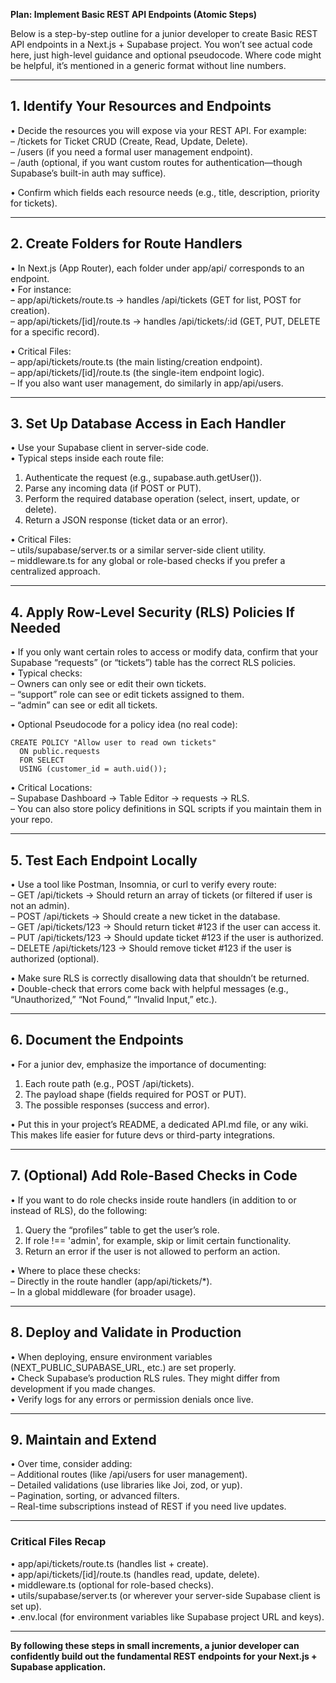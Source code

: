 **Plan: Implement Basic REST API Endpoints (Atomic Steps)**

Below is a step-by-step outline for a junior developer to create Basic REST API endpoints in a Next.js + Supabase project. You won’t see actual code here, just high-level guidance and optional pseudocode. Where code might be helpful, it’s mentioned in a generic format without line numbers.

---

## 1. Identify Your Resources and Endpoints

• Decide the resources you will expose via your REST API. For example:  
  – /tickets for Ticket CRUD (Create, Read, Update, Delete).  
  – /users (if you need a formal user management endpoint).  
  – /auth (optional, if you want custom routes for authentication—though Supabase’s built-in auth may suffice).  

• Confirm which fields each resource needs (e.g., title, description, priority for tickets).

---

## 2. Create Folders for Route Handlers

• In Next.js (App Router), each folder under app/api/<resource> corresponds to an endpoint.  
• For instance:  
  – app/api/tickets/route.ts → handles /api/tickets (GET for list, POST for creation).  
  – app/api/tickets/[id]/route.ts → handles /api/tickets/:id (GET, PUT, DELETE for a specific record).  

• Critical Files:  
  – app/api/tickets/route.ts (the main listing/creation endpoint).  
  – app/api/tickets/[id]/route.ts (the single-item endpoint logic).  
  – If you also want user management, do similarly in app/api/users.  

---

## 3. Set Up Database Access in Each Handler

• Use your Supabase client in server-side code.  
• Typical steps inside each route file:  
  1. Authenticate the request (e.g., supabase.auth.getUser()).  
  2. Parse any incoming data (if POST or PUT).  
  3. Perform the required database operation (select, insert, update, or delete).  
  4. Return a JSON response (ticket data or an error).  

• Critical Files:  
  – utils/supabase/server.ts or a similar server-side client utility.  
  – middleware.ts for any global or role-based checks if you prefer a centralized approach.

---

## 4. Apply Row-Level Security (RLS) Policies If Needed

• If you only want certain roles to access or modify data, confirm that your Supabase “requests” (or “tickets”) table has the correct RLS policies.  
• Typical checks:  
  – Owners can only see or edit their own tickets.  
  – “support” role can see or edit tickets assigned to them.  
  – “admin” can see or edit all tickets.  

• Optional Pseudocode for a policy idea (no real code):
  
  ```
  CREATE POLICY "Allow user to read own tickets"
    ON public.requests
    FOR SELECT
    USING (customer_id = auth.uid());
  ```

• Critical Locations:  
  – Supabase Dashboard → Table Editor → requests → RLS.  
  – You can also store policy definitions in SQL scripts if you maintain them in your repo.

---

## 5. Test Each Endpoint Locally

• Use a tool like Postman, Insomnia, or curl to verify every route:  
  – GET /api/tickets → Should return an array of tickets (or filtered if user is not an admin).  
  – POST /api/tickets → Should create a new ticket in the database.  
  – GET /api/tickets/123 → Should return ticket #123 if the user can access it.  
  – PUT /api/tickets/123 → Should update ticket #123 if the user is authorized.  
  – DELETE /api/tickets/123 → Should remove ticket #123 if the user is authorized (optional).  

• Make sure RLS is correctly disallowing data that shouldn’t be returned.  
• Double-check that errors come back with helpful messages (e.g., “Unauthorized,” “Not Found,” “Invalid Input,” etc.).

---

## 6. Document the Endpoints

• For a junior dev, emphasize the importance of documenting:  
  1. Each route path (e.g., POST /api/tickets).  
  2. The payload shape (fields required for POST or PUT).  
  3. The possible responses (success and error).  

• Put this in your project’s README, a dedicated API.md file, or any wiki. This makes life easier for future devs or third-party integrations.

---

## 7. (Optional) Add Role-Based Checks in Code

• If you want to do role checks inside route handlers (in addition to or instead of RLS), do the following:  
  1. Query the “profiles” table to get the user’s role.  
  2. If role !== 'admin', for example, skip or limit certain functionality.  
  3. Return an error if the user is not allowed to perform an action.  

• Where to place these checks:  
  – Directly in the route handler (app/api/tickets/*).  
  – In a global middleware (for broader usage).

---

## 8. Deploy and Validate in Production

• When deploying, ensure environment variables (NEXT_PUBLIC_SUPABASE_URL, etc.) are set properly.  
• Check Supabase’s production RLS rules. They might differ from development if you made changes.  
• Verify logs for any errors or permission denials once live.  

---

## 9. Maintain and Extend

• Over time, consider adding:  
  – Additional routes (like /api/users for user management).  
  – Detailed validations (use libraries like Joi, zod, or yup).  
  – Pagination, sorting, or advanced filters.  
  – Real-time subscriptions instead of REST if you need live updates.

---

### Critical Files Recap

• app/api/tickets/route.ts (handles list + create).  
• app/api/tickets/[id]/route.ts (handles read, update, delete).  
• middleware.ts (optional for role-based checks).  
• utils/supabase/server.ts (or wherever your server-side Supabase client is set up).  
• .env.local (for environment variables like Supabase project URL and keys).

---

**By following these steps in small increments, a junior developer can confidently build out the fundamental REST endpoints for your Next.js + Supabase application.**
